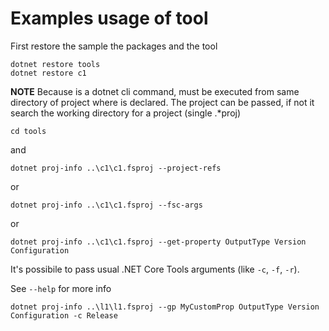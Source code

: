 # Examples usage of tool

First restore the sample the packages and the tool

```
dotnet restore tools
dotnet restore c1
```

**NOTE** Because is a dotnet cli command, must be executed from same directory of project
     where is declared. The project can be passed, if not it search the working directory
     for a project (single .*proj)

```
cd tools
```

and

```
dotnet proj-info ..\c1\c1.fsproj --project-refs
```

or

```
dotnet proj-info ..\c1\c1.fsproj --fsc-args
```

or

```
dotnet proj-info ..\c1\c1.fsproj --get-property OutputType Version Configuration
```

It's possibile to pass usual .NET Core Tools arguments (like `-c`, `-f`, `-r`).

See `--help` for more info

```
dotnet proj-info ..\l1\l1.fsproj --gp MyCustomProp OutputType Version Configuration -c Release
```
